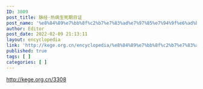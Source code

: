 ```yaml
---
ID: 3809
post_title: 脉经·热病生死期日证
post_name: '%e8%84%89%e7%bb%8f%c2%b7%e7%83%ad%e7%97%85%e7%94%9f%e6%ad%bb%e6%9c%9f%e6%97%a5%e8%af%81'
author: Editor
post_date: 2022-02-09 21:13:11
layout: encyclopedia
link: 'http://kege.org.cn/encyclopedia/%e8%84%89%e7%bb%8f%c2%b7%e7%83%ad%e7%97%85%e7%94%9f%e6%ad%bb%e6%9c%9f%e6%97%a5%e8%af%81'
published: true
tags: [ ]
categories: [ ]
---
```

http://kege.org.cn/3308